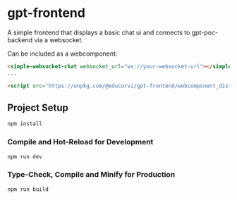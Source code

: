 # gpt-frontend

A simple frontend that displays a basic chat ui and connects to gpt-poc-backend via a websocket.

Can be included as a webcomponent:

```html
<simple-websocket-chat websocket_url="ws://your-websocket-url"></simple-websocket-chat>
...

<script src="https://unpkg.com/@educorvi/gpt-frontend/webcomponent_dist/simple-websocket-chat.js"></script>

```
## Project Setup

```sh
npm install
```

### Compile and Hot-Reload for Development

```sh
npm run dev
```

### Type-Check, Compile and Minify for Production

```sh
npm run build
```
